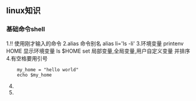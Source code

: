 ## linux知识
### 基础命令shell
1.!! 使用刚才输入的命令
2.alias 命令别名  alias li='ls -li' 
3.环境变量
	printenv HOME 显示环境变量  ls $HOME 
	set 局部变量,全局变量,用户自定义变量 并排序
4.有空格要用引号
```
	my_home = "hello world"
	echo $my_home
```
4.

5.

